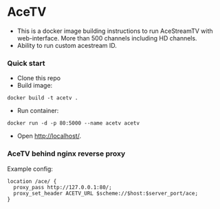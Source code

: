 # AceTV #

* This is a docker image building instructions to run AceStreamTV with web-interface. More than 500 channels including HD channels.
* Ability to run custom acestream ID.

### Quick start ###

* Clone this repo
* Build image: 
```
docker build -t acetv .
```

* Run container: 
```
docker run -d -p 80:5000 --name acetv acetv
```
* Open [http://localhost/](http://localhost/).

### AceTV behind nginx reverse proxy
Example config:
```
location /ace/ {
  proxy_pass http://127.0.0.1:80/;
  proxy_set_header ACETV_URL $scheme://$host:$server_port/ace;
}
```
